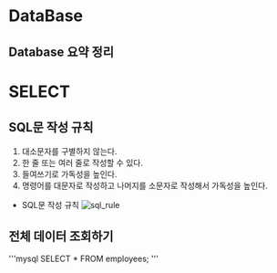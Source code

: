 DataBase
========
Database 요약 정리
----------------

# SELECT
## SQL문 작성 규칙
1. 대소문자를 구별하지 않는다.
2. 한 줄 또는 여러 줄로 작성할 수 있다.
3. 들여쓰기로 가독성을 높인다.
4. 명령어를 대문자로 작성하고 나머지를 소문자로 작성해서 가독성을 높인다.

* SQL문 작성 규칙
![sql_rule](https://user-images.githubusercontent.com/59719632/155929470-510a1c22-e436-4e76-9a89-5e03409cab23.jpeg)

## 전체 데이터 조회하기
'''mysql
SELECT *
FROM employees;
'''
